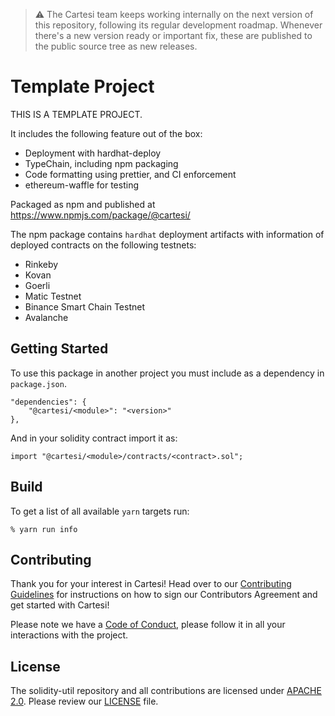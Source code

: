 > :warning: The Cartesi team keeps working internally on the next version of this repository, following its regular development roadmap. Whenever there's a new version ready or important fix, these are published to the public source tree as new releases.

# Template Project

THIS IS A TEMPLATE PROJECT.

It includes the following feature out of the box:

- Deployment with hardhat-deploy
- TypeChain, including npm packaging
- Code formatting using prettier, and CI enforcement
- ethereum-waffle for testing

Packaged as npm and published at https://www.npmjs.com/package/@cartesi/<module>

The npm package contains `hardhat` deployment artifacts with information of deployed contracts on the following testnets:
- Rinkeby
- Kovan
- Goerli
- Matic Testnet
- Binance Smart Chain Testnet
- Avalanche

## Getting Started

To use this package in another project you must include as a dependency in `package.json`.

    "dependencies": {
        "@cartesi/<module>": "<version>"
    },

And in your solidity contract import it as:

    import "@cartesi/<module>/contracts/<contract>.sol";

## Build

To get a list of all available `yarn` targets run:

```shell
% yarn run info
```

## Contributing

Thank you for your interest in Cartesi! Head over to our [Contributing Guidelines](CONTRIBUTING.md) for instructions on how to sign our Contributors Agreement and get started with Cartesi!

Please note we have a [Code of Conduct](CODE_OF_CONDUCT.md), please follow it in all your interactions with the project.

## License
The solidity-util repository and all contributions are licensed under
[APACHE 2.0](https://www.apache.org/licenses/LICENSE-2.0). Please review our [LICENSE](LICENSE) file.
